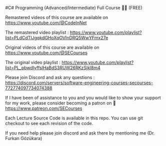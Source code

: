 #C# Programming (Advanced/Intermediate) Full Course 👨‍💻 (FREE)

Remastered videos of this course are available on https://www.youtube.com/@CodeInNet

The remastered video playlist : https://www.youtube.com/playlist?list=PLdCdTIJgqkdGHoXqOVInDRQ5WwYFmx27e

Original videos of this course are available on https://www.youtube.com/@SECourses

The original video playlist : https://www.youtube.com/playlist?list=PL_pbwdIyffslHaBdS3RUW26RKzSjkl8m4

Please join Discord and ask any questions : https://discord.com/servers/software-engineering-courses-secourses-772774097734074388

If I have been of assistance to you and you would like to show your support for my work, please consider becoming a patron on 🥰 https://www.patreon.com/SECourses

Each Lecture Source Code is available in this repo. You can use git checkout to see each revision of the code.

If you need help please join discord and ask there by mentioning me (Dr. Furkan Gözükara)